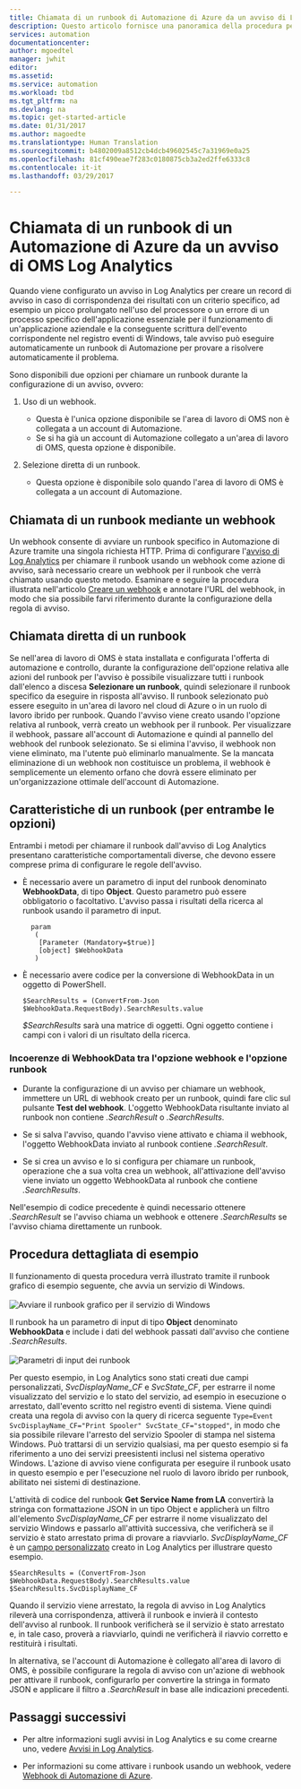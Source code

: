 ```yaml
---
title: Chiamata di un runbook di Automazione di Azure da un avviso di Log Analytics | Documentazione Microsoft
description: Questo articolo fornisce una panoramica della procedura per richiamare un runbook di Automazione da un avviso di Microsoft OMS Log Analytics.
services: automation
documentationcenter: 
author: mgoedtel
manager: jwhit
editor: 
ms.assetid: 
ms.service: automation
ms.workload: tbd
ms.tgt_pltfrm: na
ms.devlang: na
ms.topic: get-started-article
ms.date: 01/31/2017
ms.author: magoedte
ms.translationtype: Human Translation
ms.sourcegitcommit: b4802009a8512cb4dcb49602545c7a31969e0a25
ms.openlocfilehash: 81cf490eae7f283c0180875cb3a2ed2ffe6333c8
ms.contentlocale: it-it
ms.lasthandoff: 03/29/2017

---
```


# <a name="calling-an-azure-automation-runbook-from-an-oms-log-analytics-alert"></a>Chiamata di un runbook di un Automazione di Azure da un avviso di OMS Log Analytics

Quando viene configurato un avviso in Log Analytics per creare un record di avviso in caso di corrispondenza dei risultati con un criterio specifico, ad esempio un picco prolungato nell'uso del processore o un errore di un processo specifico dell'applicazione essenziale per il funzionamento di un'applicazione aziendale e la conseguente scrittura dell'evento corrispondente nel registro eventi di Windows, tale avviso può eseguire automaticamente un runbook di Automazione per provare a risolvere automaticamente il problema.  

Sono disponibili due opzioni per chiamare un runbook durante la configurazione di un avviso,  ovvero:

1. Uso di un webhook.
   * Questa è l'unica opzione disponibile se l'area di lavoro di OMS non è collegata a un account di Automazione.
   * Se si ha già un account di Automazione collegato a un'area di lavoro di OMS, questa opzione è disponibile.  

2. Selezione diretta di un runbook.
   * Questa opzione è disponibile solo quando l'area di lavoro di OMS è collegata a un account di Automazione.  

## <a name="calling-a-runbook-using-a-webhook"></a>Chiamata di un runbook mediante un webhook

Un webhook consente di avviare un runbook specifico in Automazione di Azure tramite una singola richiesta HTTP.  Prima di configurare l'[avviso di Log Analytics](../log-analytics/log-analytics-alerts.md#alert-rules) per chiamare il runbook usando un webhook come azione di avviso, sarà necessario creare un webhook per il runbook che verrà chiamato usando questo metodo.  Esaminare e seguire la procedura illustrata nell'articolo [Creare un webhook](automation-webhooks.md#creating-a-webhook) e annotare l'URL del webhook, in modo che sia possibile farvi riferimento durante la configurazione della regola di avviso.   

## <a name="calling-a-runbook-directly"></a>Chiamata diretta di un runbook

Se nell'area di lavoro di OMS è stata installata e configurata l'offerta di automazione e controllo, durante la configurazione dell'opzione relativa alle azioni del runbook per l'avviso è possibile visualizzare tutti i runbook dall'elenco a discesa **Selezionare un runbook**, quindi selezionare il runbook specifico da eseguire in risposta all'avviso.  Il runbook selezionato può essere eseguito in un'area di lavoro nel cloud di Azure o in un ruolo di lavoro ibrido per runbook.  Quando l'avviso viene creato usando l'opzione relativa al runbook, verrà creato un webhook per il runbook.  Per visualizzare il webhook, passare all'account di Automazione e quindi al pannello del webhook del runbook selezionato.  Se si elimina l'avviso, il webhook non viene eliminato, ma l'utente può eliminarlo manualmente.  Se la mancata eliminazione di un webhook non costituisce un problema, il webhook è semplicemente un elemento orfano che dovrà essere eliminato per un'organizzazione ottimale dell'account di Automazione.  

## <a name="characteristics-of-a-runbook-for-both-options"></a>Caratteristiche di un runbook (per entrambe le opzioni)

Entrambi i metodi per chiamare il runbook dall'avviso di Log Analytics presentano caratteristiche comportamentali diverse, che devono essere comprese prima di configurare le regole dell'avviso.  

* È necessario avere un parametro di input del runbook denominato **WebhookData**, di tipo **Object**.  Questo parametro può essere obbligatorio o facoltativo.  L'avviso passa i risultati della ricerca al runbook usando il parametro di input.

        param  
         (  
          [Parameter (Mandatory=$true)]  
          [object] $WebhookData  
         )

*  È necessario avere codice per la conversione di WebhookData in un oggetto di PowerShell.

    `$SearchResults = (ConvertFrom-Json $WebhookData.RequestBody).SearchResults.value`

    *$SearchResults* sarà una matrice di oggetti. Ogni oggetto contiene i campi con i valori di un risultato della ricerca.

### <a name="webhookdata-inconsistencies-between-the-webhook-option-and-runbook-option"></a>Incoerenze di WebhookData tra l'opzione webhook e l'opzione runbook

* Durante la configurazione di un avviso per chiamare un webhook, immettere un URL di webhook creato per un runbook, quindi fare clic sul pulsante **Test del webhook**.  L'oggetto WebhookData risultante inviato al runbook non contiene *.SearchResult* o *.SearchResults*.

*  Se si salva l'avviso, quando l'avviso viene attivato e chiama il webhook, l'oggetto WebhookData inviato al runbook contiene *.SearchResult*.
* Se si crea un avviso e lo si configura per chiamare un runbook, operazione che a sua volta crea un webhook, all'attivazione dell'avviso viene inviato un oggetto WebhookData al runbook che contiene *.SearchResults*.

Nell'esempio di codice precedente è quindi necessario ottenere *.SearchResult* se l'avviso chiama un webhook e ottenere *.SearchResults* se l'avviso chiama direttamente un runbook.

## <a name="example-walkthrough"></a>Procedura dettagliata di esempio

Il funzionamento di questa procedura verrà illustrato tramite il runbook grafico di esempio seguente, che avvia un servizio di Windows.<br><br> ![Avviare il runbook grafico per il servizio di Windows](media/automation-invoke-runbook-from-omsla-alert/automation-runbook-restartservice.png)<br>

Il runbook ha un parametro di input di tipo **Object** denominato **WebhookData** e include i dati del webhook passati dall'avviso che contiene *.SearchResults*.<br><br> ![Parametri di input dei runbook](media/automation-invoke-runbook-from-omsla-alert/automation-runbook-restartservice-inputparameter.png)<br>

Per questo esempio, in Log Analytics sono stati creati due campi personalizzati, *SvcDisplayName_CF* e *SvcState_CF*, per estrarre il nome visualizzato del servizio e lo stato del servizio, ad esempio in esecuzione o arrestato, dall'evento scritto nel registro eventi di sistema.  Viene quindi creata una regola di avviso con la query di ricerca seguente `Type=Event SvcDisplayName_CF="Print Spooler" SvcState_CF="stopped"`, in modo che sia possibile rilevare l'arresto del servizio Spooler di stampa nel sistema Windows.  Può trattarsi di un servizio qualsiasi, ma per questo esempio si fa riferimento a uno dei servizi preesistenti inclusi nel sistema operativo Windows.  L'azione di avviso viene configurata per eseguire il runbook usato in questo esempio e per l'esecuzione nel ruolo di lavoro ibrido per runbook, abilitato nei sistemi di destinazione.   

L'attività di codice del runbook **Get Service Name from LA** convertirà la stringa con formattazione JSON in un tipo Object e applicherà un filtro all'elemento *SvcDisplayName_CF* per estrarre il nome visualizzato del servizio Windows e passarlo all'attività successiva, che verificherà se il servizio è stato arrestato prima di provare a riavviarlo.  *SvcDisplayName_CF* è un [campo personalizzato](../log-analytics/log-analytics-custom-fields.md) creato in Log Analytics per illustrare questo esempio.

    $SearchResults = (ConvertFrom-Json $WebhookData.RequestBody).SearchResults.value
    $SearchResults.SvcDisplayName_CF  

Quando il servizio viene arrestato, la regola di avviso in Log Analytics rileverà una corrispondenza, attiverà il runbook e invierà il contesto dell'avviso al runbook. Il runbook verificherà se il servizio è stato arrestato e, in tale caso, proverà a riavviarlo, quindi ne verificherà il riavvio corretto e restituirà i risultati.     

In alternativa, se l'account di Automazione è collegato all'area di lavoro di OMS, è possibile configurare la regola di avviso con un'azione di webhook per attivare il runbook, configurarlo per convertire la stringa in formato JSON e applicare il filtro a *.SearchResult* in base alle indicazioni precedenti.    

## <a name="next-steps"></a>Passaggi successivi

* Per altre informazioni sugli avvisi in Log Analytics e su come crearne uno, vedere [Avvisi in Log Analytics](../log-analytics/log-analytics-alerts.md).

* Per informazioni su come attivare i runbook usando un webhook, vedere [Webhook di Automazione di Azure](automation-webhooks.md).

